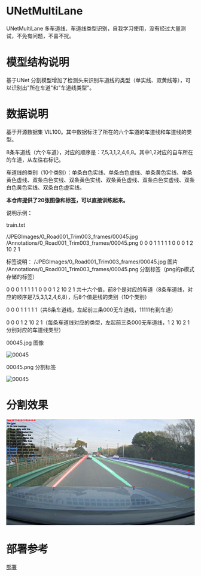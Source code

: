 # UNetMultiLane
UNetMultiLane 多车道线、车道线类型识别，自我学习使用，没有经过大量测试，不免有问题，不喜不扰。

# 模型结构说明

基于UNet 分割模型增加了检测头来识别车道线的类型（单实线、双黄线等），可以识别出"所在车道"和"车道线类型"。


# 数据说明

基于开源数据集 VIL100。其中数据标注了所在的六个车道的车道线和车道线的类型。

8条车道线（六个车道），对应的顺序是：7,5,3,1,2,4,6,8。其中1,2对应的自车所在的车道，从左往右标记。

车道线的类别（10个类别）：单条白色实线、单条白色虚线、单条黄色实线、单条黄色虚线、双条白色实线、双条黄色实线、双条黄色虚线、双条白色实虚线、双条白色黄色实线、双条白色虚实线。

**本仓库提供了20张图像和标签，可以直接训练起来。**


说明示例：

train.txt

/JPEGImages/0_Road001_Trim003_frames/00045.jpg /Annotations/0_Road001_Trim003_frames/00045.png 0 0 0 1 1 1 1 1 0 0 0 1 2 10 2 1


标签说明：
/JPEGImages/0_Road001_Trim003_frames/00045.jpg   图片
/Annotations/0_Road001_Trim003_frames/00045.png  分割标签（png的p模式存储的标签） 

0 0 0 1 1 1 1 1 0 0 0 1 2 10 2 1 共十六个值，前8个是对应的车道（8条车道线，对应的顺序是7,5,3,1,2,4,6,8），后8个值是线的类别（10个类别）

0 0 0 1 1 1  1 1（共8条车道线，左起前三条000无车道线，11111有到车道）

0 0 0 1 2 10 2 1（每条车道线对应的类型，左起前三条000无车道线，1 2 10 2 1分别对应的车道线类型）



00045.jpg 图像

![00045](https://github.com/cqu20160901/UNetMultiLane/assets/22290931/373173e9-ff33-41f4-a4f9-94ee7b071691)


00045.png  分割标签

![00045](https://github.com/cqu20160901/UNetMultiLane/assets/22290931/aace1714-fce9-4778-9219-44d25cc3b8e2)



# 分割效果

![image](https://github.com/cqu20160901/UNetMultiLane_onnx_tensorRT_rknn_horizon/blob/main/onnx/test_result.jpg)


# 部署参考

[部署](https://github.com/cqu20160901/UNetMultiLane_onnx_tensorRT_rknn_horizon)
